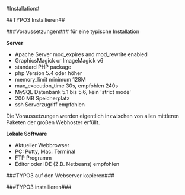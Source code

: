#Installation#

##TYPO3 Installieren##

###Voraussetzungen### für eine typische Installation

**Server**
* Apache Server mod_expires and mod_rewrite enabled
* GraphicsMagick or ImageMagick v6
* standard PHP package
 * php Version 5.4 oder höher
  * memory_limit minimum 128M
  * max_execution_time 30s, empfohlen 240s
* MySQL Datenbank 5.1 bis 5.6, kein 'strict mode'
* 200 MB Speicherplatz
* ssh Serverzugriff empfohlen

Die Voraussetzungen werden eigentlich inzwischen von allen mittleren Paketen der großen Webhoster erfüllt.

**Lokale Software**
* Aktueller Webbrowser
* PC: Putty, Mac: Terminal
* FTP Programm
* Editor oder IDE (Z.B. Netbeans) empfohlen


###TYPO3 auf den Webserver kopieren###



###TYPO3 installieren###
